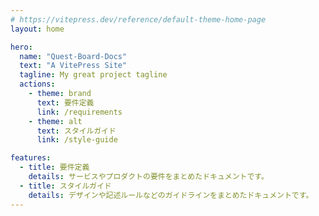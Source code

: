 ```yaml
---
# https://vitepress.dev/reference/default-theme-home-page
layout: home

hero:
  name: "Quest-Board-Docs"
  text: "A VitePress Site"
  tagline: My great project tagline
  actions:
    - theme: brand
      text: 要件定義
      link: /requirements
    - theme: alt
      text: スタイルガイド
      link: /style-guide

features:
  - title: 要件定義
    details: サービスやプロダクトの要件をまとめたドキュメントです。
  - title: スタイルガイド
    details: デザインや記述ルールなどのガイドラインをまとめたドキュメントです。
---
```

